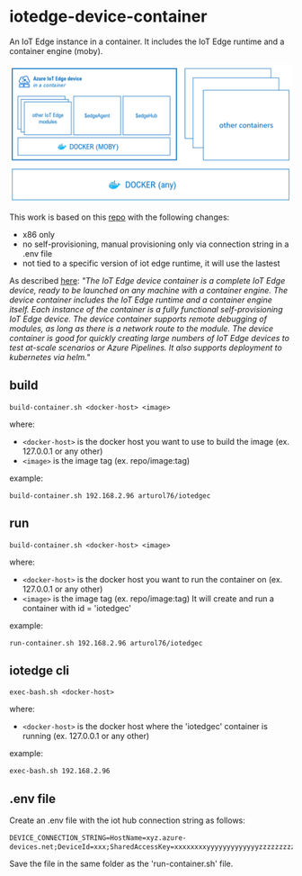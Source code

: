 # iotedge-device-container
An IoT Edge instance in a container.
It includes the IoT Edge runtime and a container engine (moby).

![text](./doc/images/diagram.png)

This work is based on this [repo](https://github.com/toolboc/azure-iot-edge-device-container) with the following changes:
* x86 only
* no self-provisioning, manual provisioning only via connection string in a .env file
* not tied to a specific version of iot edge runtime, it will use the lastest

As described [here](https://docs.microsoft.com/en-us/azure/iot-edge/development-environment#iot-edge-device-container):
*"The IoT Edge device container is a complete IoT Edge device, ready to be launched on any machine with a container engine. The device container includes the IoT Edge runtime and a container engine itself. Each instance of the container is a fully functional self-provisioning IoT Edge device. The device container supports remote debugging of modules, as long as there is a network route to the module. The device container is good for quickly creating large numbers of IoT Edge devices to test at-scale scenarios or Azure Pipelines. It also supports deployment to kubernetes via helm."*

## build
```
build-container.sh <docker-host> <image>
```
where:
* `<docker-host>` is the docker host you want to use to build the image (ex. 127.0.0.1 or any other)
* `<image>` is the image tag (ex. repo/image:tag)

example:
```
build-container.sh 192.168.2.96 arturol76/iotedgec
```

## run
```
build-container.sh <docker-host> <image>
```
where:
* `<docker-host>` is the docker host you want to run the container on (ex. 127.0.0.1 or any other)
* `<image>` is the image tag (ex. repo/image:tag)
It will create and run a container with id = 'iotedgec'

example:
```
run-container.sh 192.168.2.96 arturol76/iotedgec
```


## iotedge cli
```
exec-bash.sh <docker-host>
```
where:
* `<docker-host>` is the docker host where the 'iotedgec' container is running (ex. 127.0.0.1 or any other)

example:
```
exec-bash.sh 192.168.2.96
```

## .env file
Create an .env file with the iot hub connection string as follows:
```
DEVICE_CONNECTION_STRING=HostName=xyz.azure-devices.net;DeviceId=xxx;SharedAccessKey=xxxxxxxxyyyyyyyyyyyyyzzzzzzzzz
```
Save the file in the same folder as the 'run-container.sh' file.
